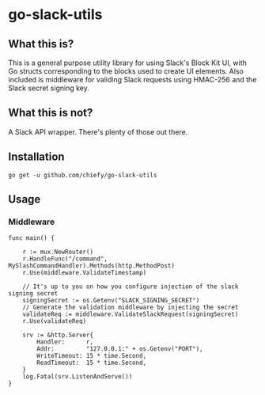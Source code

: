 # go-slack-utils

## What this is?

This is a general purpose utility library for using Slack's Block Kit UI, with Go structs corresponding to the blocks used to create UI elements. Also included is middleware for validing Slack requests using HMAC-256 and the Slack secret signing key.


## What this is not?

A Slack API wrapper. There's plenty of those out there.


## Installation

```
go get -u github.com/chiefy/go-slack-utils
```

## Usage

### Middleware

```
func main() {
 	
    r := mux.NewRouter()
	r.HandleFunc("/command", MySlashCommandHandler).Methods(http.MethodPost)
	r.Use(middleware.ValidateTimestamp)

    // It's up to you on how you configure injection of the slack signing secret
    signingSecret := os.Getenv("SLACK_SIGNING_SECRET")
    // Generate the validation middleware by injecting the secret
    validateReq := middleware.ValidateSlackRequest(signingSecret)
	r.Use(validateReq)

	srv := &http.Server{
		Handler:      r,
		Addr:         "127.0.0.1:" + os.Getenv("PORT"),
		WriteTimeout: 15 * time.Second,
		ReadTimeout:  15 * time.Second,
	}
	log.Fatal(srv.ListenAndServe())
}
```